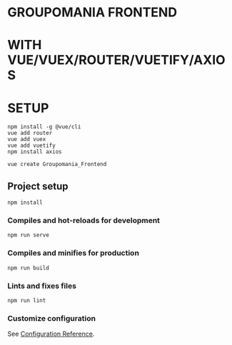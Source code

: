 # GROUPOMANIA FRONTEND
# WITH VUE/VUEX/ROUTER/VUETIFY/AXIOS

# SETUP
```
npm install -g @vue/cli
vue add router
vue add vuex
vue add vuetify
npm install axios
```

```
vue create Groupomania_Frontend
```
## Project setup
```
npm install
```

### Compiles and hot-reloads for development
```
npm run serve
```

### Compiles and minifies for production
```
npm run build
```

### Lints and fixes files
```
npm run lint
```

### Customize configuration
See [Configuration Reference](https://cli.vuejs.org/config/).

